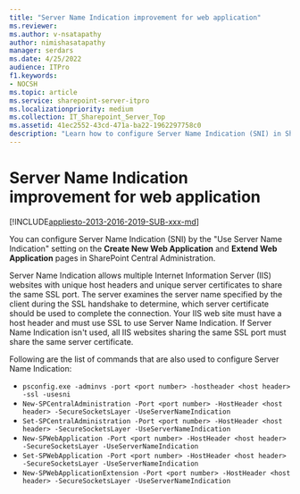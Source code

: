 ```yaml
---
title: "Server Name Indication improvement for web application"
ms.reviewer: 
ms.author: v-nsatapathy
author: nimishasatapathy
manager: serdars
ms.date: 4/25/2022
audience: ITPro
f1.keywords:
- NOCSH
ms.topic: article
ms.service: sharepoint-server-itpro
ms.localizationpriority: medium
ms.collection: IT_Sharepoint_Server_Top
ms.assetid: 41ec2552-43cd-471a-ba22-1962297758c0
description: "Learn how to configure Server Name Indication (SNI) in SharePoint Central Administration."
---
```


# Server Name Indication improvement for web application

[!INCLUDE[appliesto-2013-2016-2019-SUB-xxx-md](../includes/appliesto-xxx-xxx-xxx-SUB-xxx-md.md)]
  
You can configure Server Name Indication (SNI) by the "Use Server Name Indication" setting on the **Create New Web Application** and **Extend Web Application** pages in SharePoint Central Administration.

Server Name Indication allows multiple Internet Information Server (IIS) websites with unique host headers and unique server certificates to share the same SSL port. The server examines the server name specified by the client during the SSL handshake to determine, which server certificate should be used to complete the connection. Your IIS web site must have a host header and must use SSL to use Server Name Indication. If Server Name Indication isn't used, all IIS websites sharing the same SSL port must share the same server certificate.
  
Following are the list of commands that are also used to configure Server Name Indication:
- `psconfig.exe -adminvs -port <port number> -hostheader <host header> -ssl -usesni`
- `New-SPCentralAdministration -Port <port number> -HostHeader <host header> -SecureSocketsLayer -UseServerNameIndication`
- `Set-SPCentralAdministration -Port <port number> -HostHeader <host header> -SecureSocketsLayer -UseServerNameIndication`
- `New-SPWebApplication -Port <port number> -HostHeader <host header> -SecureSocketsLayer -UseServerNameIndication`
- `Set-SPWebApplication -Port <port number> -HostHeader <host header> -SecureSocketsLayer -UseServerNameIndication`
- `New-SPWebApplicationExtension -Port <port number> -HostHeader <host header> -SecureSocketsLayer -UseServerNameIndication`